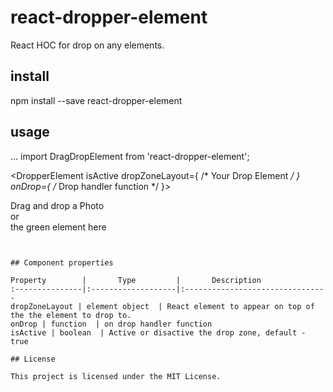 # react-dropper-element
React HOC for drop on any elements.

## install

npm install --save react-dropper-element

## usage

...
import DragDropElement from 'react-dropper-element';


<DropperElement 
  isActive 
  dropZoneLayout={ /* Your Drop Element  */ }
  onDrop={ /* Drop handler function  */ }>
  <div>
    <div>Drag and drop a Photo</div>
    <div> or </div>
    <div> the green element here</div>
  </div>
</DropperElement>

```


## Component properties

Property        |       Type         |       Description
:---------------|:-------------------|:--------------------------------
dropZoneLayout | element object  | React element to appear on top of the the element to drop to.
onDrop | function  | on drop handler function
isActive | boolean  | Active or disactive the drop zone, default - true

## License

This project is licensed under the MIT License.